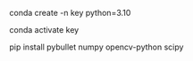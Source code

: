  conda create -n key python=3.10 
 
 conda activate key 
 
 pip install pybullet numpy opencv-python scipy  

 
